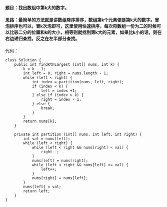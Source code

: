 #### 题目：找出数组中第k大的数字。

#### 思路：最简单的方法就是讲数组降序排序，数组第k个元素便是第k大的数字。冒泡排序也可以，冒k次泡即可，这里使用快速排序，每次将数组一份为二的时候可以比较二分的位置和k的大小，相等则就找到第k大的元素，如果比k小的话，则在右边递归查找，反之在左半部分查找。

代码：
```
class Solution {
    public int findKthLargest (int[] nums, int k) {
        k = k - 1;
        int left = 0, right = nums.length - 1;
        while (left < right) {
            int index = partition(nums, left, right);
            if (index < k) {
                left = index +1;
            } else if (index > k) {
                right = index - 1;
            } else {
                break;
            }
        }
        return nums[k];
    }
    
    private int partition (int[] nums, int left, int right) {
        int val = nums[left];
        while (left < right) {
            while (left < right && nums[right] < val) {
                right--;
            }
            nums[left] = nums[right];
            while (left < right && nums[left] >= val) {
                left++;
            }
            nums[right] = nums[left];
        }
        nums[left] = val;
        return left;
    }
}
```
